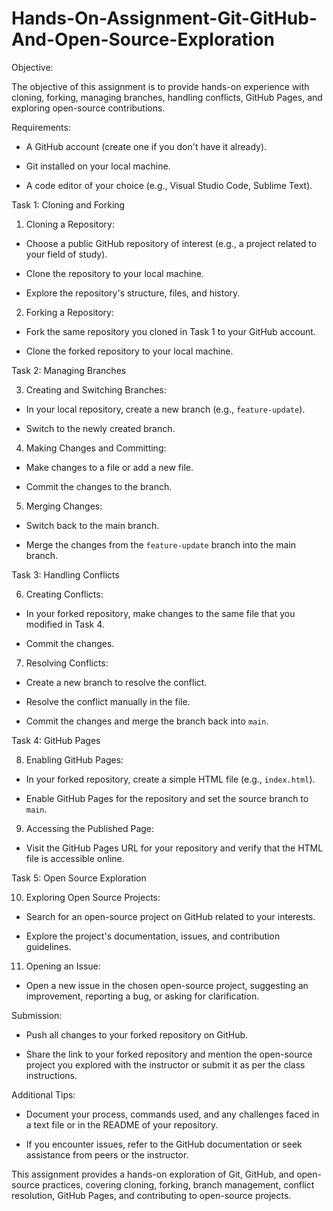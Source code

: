# Hands-On-Assignment-Git-GitHub-And-Open-Source-Exploration

Objective:

The objective of this assignment is to provide hands-on experience with cloning, forking, managing branches, handling conflicts, GitHub Pages, and exploring open-source contributions.



Requirements:

- A GitHub account (create one if you don't have it already).

- Git installed on your local machine.

- A code editor of your choice (e.g., Visual Studio Code, Sublime Text).


Task 1: Cloning and Forking

1. Cloning a Repository:

  - Choose a public GitHub repository of interest (e.g., a project related to your field of study).

  - Clone the repository to your local machine.

  - Explore the repository's structure, files, and history.



2. Forking a Repository:

  - Fork the same repository you cloned in Task 1 to your GitHub account.

  - Clone the forked repository to your local machine.



Task 2: Managing Branches

3. Creating and Switching Branches:

  - In your local repository, create a new branch (e.g., `feature-update`).

  - Switch to the newly created branch.



4. Making Changes and Committing:

  - Make changes to a file or add a new file.

  - Commit the changes to the branch.



5. Merging Changes:

  - Switch back to the main branch.

  - Merge the changes from the `feature-update` branch into the main branch.



Task 3: Handling Conflicts

6. Creating Conflicts:

  - In your forked repository, make changes to the same file that you modified in Task 4.

  - Commit the changes.



7. Resolving Conflicts:

  - Create a new branch to resolve the conflict.

  - Resolve the conflict manually in the file.

  - Commit the changes and merge the branch back into `main`.



Task 4: GitHub Pages

8. Enabling GitHub Pages:

  - In your forked repository, create a simple HTML file (e.g., `index.html`).

  - Enable GitHub Pages for the repository and set the source branch to `main`.



9. Accessing the Published Page:

  - Visit the GitHub Pages URL for your repository and verify that the HTML file is accessible online.



Task 5: Open Source Exploration

10. Exploring Open Source Projects:

  - Search for an open-source project on GitHub related to your interests.

  - Explore the project's documentation, issues, and contribution guidelines.



11. Opening an Issue:

  - Open a new issue in the chosen open-source project, suggesting an improvement, reporting a bug, or asking for clarification.



Submission:

- Push all changes to your forked repository on GitHub.

- Share the link to your forked repository and mention the open-source project you explored with the instructor or submit it as per the class instructions.



Additional Tips:

- Document your process, commands used, and any challenges faced in a text file or in the README of your repository.

- If you encounter issues, refer to the GitHub documentation or seek assistance from peers or the instructor.



This assignment provides a hands-on exploration of Git, GitHub, and open-source practices, covering cloning, forking, branch management, conflict resolution, GitHub Pages, and contributing to open-source projects.


